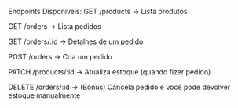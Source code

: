 




Endpoints Disponíveis:
  GET /products → Lista produtos

  GET /orders → Lista pedidos

  GET /orders/:id → Detalhes de um pedido

  POST /orders → Cria um pedido

  PATCH /products/:id → Atualiza estoque (quando fizer pedido)

  DELETE /orders/:id → (Bônus) Cancela pedido e você pode devolver estoque manualmente